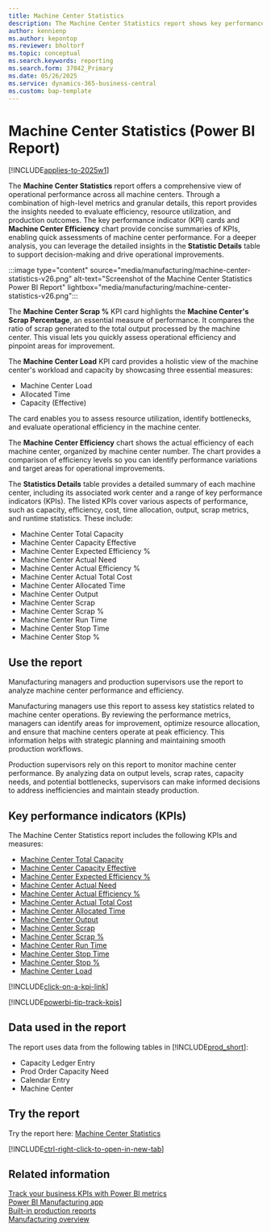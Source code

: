 ```yaml
---
title: Machine Center Statistics
description: The Machine Center Statistics report shows key performance indicators for each machine center.
author: kennienp
ms.author: kepontop
ms.reviewer: bholtorf
ms.topic: conceptual
ms.search.keywords: reporting
ms.search.form: 37042_Primary 
ms.date: 05/26/2025
ms.service: dynamics-365-business-central
ms.custom: bap-template
---
```


# Machine Center Statistics (Power BI Report)

[!INCLUDE[applies-to-2025w1](includes/applies-to-2025w1.md)]

The **Machine Center Statistics** report offers a comprehensive view of operational performance across all machine centers. Through a combination of high-level metrics and granular details, this report provides the insights needed to evaluate efficiency, resource utilization, and production outcomes. The key performance indicator (KPI) cards and **Machine Center Efficiency** chart provide concise summaries of KPIs, enabling quick assessments of machine center performance. For a deeper analysis, you can leverage the detailed insights in the **Statistic Details** table to support decision-making and drive operational improvements.

:::image type="content" source="media/manufacturing/machine-center-statistics-v26.png" alt-text="Screenshot of the Machine Center Statistics Power BI Report" lightbox="media/manufacturing/machine-center-statistics-v26.png":::

The **Machine Center Scrap %** KPI card highlights the **Machine Center's Scrap Percentage**, an essential measure of performance. It compares the ratio of scrap generated to the total output processed by the machine center. This visual lets you quickly assess operational efficiency and pinpoint areas for improvement.

The **Machine Center Load** KPI card provides a holistic view of the machine center's workload and capacity by showcasing three essential measures: 

- Machine Center Load
- Allocated Time
- Capacity (Effective)

The card enables you to assess resource utilization, identify bottlenecks, and evaluate operational efficiency in the machine center.

The **Machine Center Efficiency** chart shows the actual efficiency of each machine center, organized by machine center number. The chart provides a comparison of efficiency levels so you can identify performance variations and target areas for operational improvements.

The **Statistics Details** table provides a detailed summary of each machine center, including its associated work center and a range of key performance indicators (KPIs). The listed KPIs cover various aspects of performance, such as capacity, efficiency, cost, time allocation, output, scrap metrics, and runtime statistics. These include:

- Machine Center Total Capacity
- Machine Center Capacity Effective
- Machine Center Expected Efficiency %
- Machine Center Actual Need
- Machine Center Actual Efficiency %
- Machine Center Actual Total Cost
- Machine Center Allocated Time
- Machine Center Output
- Machine Center Scrap
- Machine Center Scrap %
- Machine Center Run Time
- Machine Center Stop Time
- Machine Center Stop %

## Use the report

Manufacturing managers and production supervisors use the report to analyze machine center performance and efficiency.

Manufacturing managers use this report to assess key statistics related to machine center operations. By reviewing the performance metrics, managers can identify areas for improvement, optimize resource allocation, and ensure that machine centers operate at peak efficiency. This information helps with strategic planning and maintaining smooth production workflows.

Production supervisors rely on this report to monitor machine center performance. By analyzing data on output levels, scrap rates, capacity needs, and potential bottlenecks, supervisors can make informed decisions to address inefficiencies and maintain steady production.

## Key performance indicators (KPIs)

The Machine Center Statistics report includes the following KPIs and measures:

- [Machine Center Total Capacity](manufacturing-powerbi-kpis.md#machine-center-capacity-total)
- [Machine Center Capacity Effective](manufacturing-powerbi-kpis.md#machine-center-capacity-effective)
- [Machine Center Expected Efficiency %](manufacturing-powerbi-kpis.md#machine-center-expected-efficiency-percent)
- [Machine Center Actual Need](manufacturing-powerbi-kpis.md#machine-center-actual-need)
- [Machine Center Actual Efficiency %](manufacturing-powerbi-kpis.md#machine-center-actual-efficiency-percent)
- [Machine Center Actual Total Cost](manufacturing-powerbi-kpis.md#machine-center-actual-total-cost)
- [Machine Center Allocated Time](manufacturing-powerbi-kpis.md#machine-center-allocated-time)
- [Machine Center Output](manufacturing-powerbi-kpis.md#machine-center-output)
- [Machine Center Scrap](manufacturing-powerbi-kpis.md#machine-center-scrap)
- [Machine Center Scrap %](manufacturing-powerbi-kpis.md#machine-center-scrap-percent)
- [Machine Center Run Time](manufacturing-powerbi-kpis.md#machine-center-run-time)
- [Machine Center Stop Time](manufacturing-powerbi-kpis.md#machine-center-stop-time)
- [Machine Center Stop %](manufacturing-powerbi-kpis.md#machine-center-stop-percent)
- [Machine Center Load](manufacturing-powerbi-kpis.md#machine-center-load)

[!INCLUDE[click-on-a-kpi-link](includes/click-on-a-kpi-link.md)]

[!INCLUDE[powerbi-tip-track-kpis](includes/powerbi-tip-track-kpis.md)]

## Data used in the report

The report uses data from the following tables in [!INCLUDE[prod_short](includes/prod_short.md)]:

- Capacity Ledger Entry
- Prod Order Capacity Need
- Calendar Entry
- Machine Center
  
## Try the report

Try the report here: [Machine Center Statistics](https://businesscentral.dynamics.com?page=)<!-- TODO Set page ID for link -->

[!INCLUDE[ctrl-right-click-to-open-in-new-tab](includes/ctrl-right-click-to-open-in-new-tab.md)]

## Related information

[Track your business KPIs with Power BI metrics](track-kpis-with-power-bi-metrics.md)  
[Power BI Manufacturing app](manufacturing-powerbi-app.md)  
[Built-in production reports](production-reports.md)  
[Manufacturing overview](production-manage-manufacturing.md)
